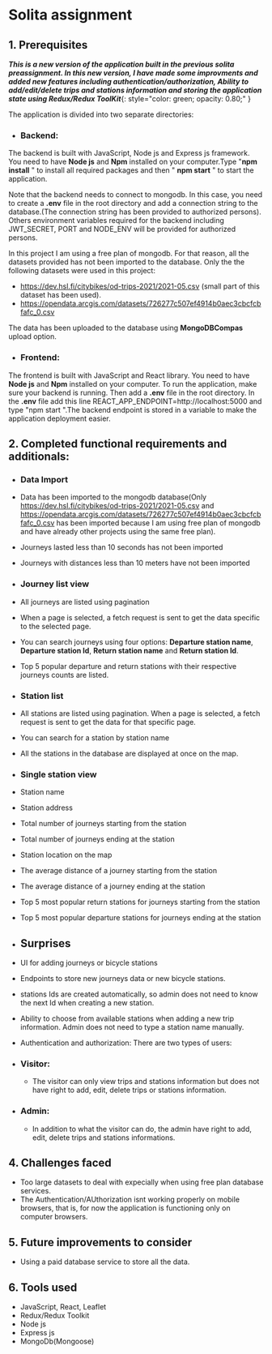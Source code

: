 # Solita assignment

## 1. Prerequisites


***This is a new version of the application built in the previous solita preassignment. In this new version, I have made some improvments and added new features including authentication/authorization, Ability to add/edit/delete trips and stations information and storing the application state using Redux/Redux ToolKit***{: style="color: green; opacity: 0.80;" }


The application is divided into two separate directories:

- ### Backend:
The backend is built with JavaScript, Node js and Express js framework. You need to have **Node js** and **Npm** installed on your computer.Type "**npm install** " to install all required packages and then " **npm start** " to start the application.

  Note that the backend needs to connect to mongodb. In this case, you need to create a **.env** file in the root directory and add a connection string to the database.(The connection string has been provided to authorized persons).
  Others environment variables required for the  backend including JWT_SECRET, PORT and NODE_ENV will be provided for authorized persons.

  In this project I am using a free plan of mongodb. For that reason, all the datasets provided has not been imported to the database. Only the the following datasets were used in this project:

  - https://dev.hsl.fi/citybikes/od-trips-2021/2021-05.csv (small part of this dataset has been used).
  - https://opendata.arcgis.com/datasets/726277c507ef4914b0aec3cbcfcbfafc_0.csv

  The data has been uploaded to the database using **MongoDBCompas** upload option.





- ### Frontend:
The frontend is built with JavaScript and React library. You need to have **Node js** and **Npm** installed on your computer. To run the application, make sure your backend is running. Then add a **.env** file in the root directory. In the **.env** file add this line REACT_APP_ENDPOINT=http://localhost:5000 and type "npm start ".The backend endpoint is stored in a variable to make the application deployment easier.




## 2. Completed functional requirements and additionals:

- ### Data Import
 - Data has been imported to the mongodb database(Only https://dev.hsl.fi/citybikes/od-trips-2021/2021-05.csv and https://opendata.arcgis.com/datasets/726277c507ef4914b0aec3cbcfcbfafc_0.csv has been imported because I am using free plan of mongodb and have already other projects using the same free plan).

 - Journeys lasted less than 10 seconds has not been imported
 - Journeys with distances less than 10 meters have not been imported

- ### Journey list view
 - All journeys are listed using pagination
 - When a page is selected, a fetch request is sent to get the data specific to the selected page.
 - You can search journeys using four options: **Departure station name**, **Departure station Id**, **Return station name** and **Return station Id**.
 - Top 5 popular departure and return stations with their respective journeys counts are listed.

- ### Station list

 - All stations are listed using pagination. When a page is selected, a fetch request is sent to get the data for that specific page.
 - You can search for a station by station name
 - All the stations in the database are displayed at once on the map.

- ### Single station view

 - Station name
 - Station address
 - Total number of journeys starting from the station
 - Total number of journeys ending at the station
 - Station location on the map
 - The average distance of a journey starting from the station
 - The average distance of a journey ending at the station
 - Top 5 most popular return stations for journeys starting from the station
 - Top 5 most popular departure stations for journeys ending at the station

- ## Surprises
 - UI for adding journeys or bicycle stations
 - Endpoints to store new journeys data or new bicycle stations.
 - stations Ids are created automatically, so admin does not need to know the next Id when creating a new station.
 - Ability to choose from available stations when adding a new trip information. Admin does not need to type a station name manually.
 - Authentication and authorization: There are two types of users:
  - ### Visitor:
    - The visitor can only view trips and stations information but does not have right to add, edit, delete trips or stations information.

  - ### Admin:
    - In addition to what the visitor can do, the admin have right to add, edit, delete trips and stations informations.


 ## 4. Challenges faced

- Too large datasets to deal with expecially when using free plan database services.
- The Authentication/AUthorization isnt working properly on mobile browsers, that is, for now the application is functioning only on computer browsers.

## 5. Future improvements to consider

- Using a paid database service to store all the data.


## 6. Tools used

 - JavaScript, React, Leaflet
 - Redux/Redux Toolkit
 - Node js
 - Express js
 - MongoDb(Mongoose)
